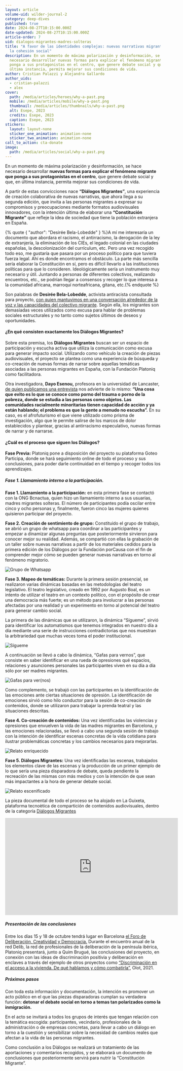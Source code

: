 ```yaml
---
layout: article
volume-uid: wilder-journal-2
category: deep-dives
published: true
date: 2024-08-27T10:15:00.000Z
date-updated: 2024-08-27T10:15:00.000Z
article-order: 7
uid: dialogos-migrantes-madres-solteras
title: "A favor de las identidades complejas: nuevas narrativas migrantes para
  la cohesión social"
description: En un momento de máxima polarización y desinformación, se hace
  necesario desarrollar nuevas formas para explicar el fenómeno migrante que
  ponga a sus protagonistas en el centro, que genere debate social y que, en
  última instancia, permita mejorar sus condiciones de vida.
author: Cristian Palazzi y Alejandra Gallardo
author_uids:
  - cristian-palazzi
  - alex
cover:
  path: /media/articles/heroes/why-a-past.png
  mobile: /media/articles/mobile/why-a-past.png
  thumbnail: /media/articles/thumbnails/why-a-past.png
  alt: Esepe, 2023
  credits: Esepe, 2023
  caption: Esepe, 2023
stickers:
  layout: layout-none
  sticker_one_animation: animation-none
  sticker_two_animation: animation-none
call_to_action: cta-donate
image:
  path: /media/articles/social/why-a-past.png
---
```

En un momento de máxima polarización y desinformación, se hace necesario desarrollar **nuevas formas para explicar el fenómeno migrante que ponga a sus protagonistas en el centro**, que genere debate social y que, en última instancia, permita mejorar sus condiciones de vida.

A partir de estas convicciones nace **“Diálogos Migrantes”**, una experiencia de creación colaborativa de nuevas narrativas, que ahora llega a su segunda edición, que invita a las personas migrantes a expresar su compromisos y preocupaciones mediante formatos audiovisuales innovadores, con la intención última de elaborar una **“Constitución Migrante”** que refleje la idea de sociedad que tiene la población extranjera en España.

{% quote { "author": "Desirée Bela-Lobedde" } %}A mí me interesaría un documento que abordara el racismo, el antirracismo, la derogación de la ley de extranjería, la eliminación de los CIEs, el legado colonial en las ciudades españolas, la descolonización del currículum, etc. Pero una vez recogido todo eso, me gustaría que pasara por un proceso político para que tuviera fuerza legal. Ahí es donde encontramos el obstáculo. La parte más sencilla sería elaborar la Constitución en sí, pero es difícil llevarlo a las instituciones políticas para que lo consideren. Ideológicamente sería un instrumento muy necesario y útil. Juntando a personas de diferentes colectivos, realizando encuentros, etc., se podrían llegar a consensos y recoger lo que interesa a la comunidad africana, marroquí norteafricana, gitana, etc.{% endquote %}

Son palabras de **Desirée Bela-Lobedde**, activista antiracista consultada para proyecto, [con quien mantuvimos en una conversación alrededor de la voz y las capacidades del colectivo migrante](https://www.instagram.com/p/C9eXb7AKaKO/). Según ella, los migrantes son demasiadas veces utilizados como excusa para hablar de problemas sociales estructurales y no tanto como sujetos últimos de deseos y oportunidades. 

#### ¿En qué consisten exactamente los Diálogos Migrantes?

Sobre esta premisa, los **Diálogos Migrantes** buscan ser un espacio de participación y escucha activa que utiliza la comunicación como excusa para generar impacto social. Utilizando como vehículo la creación de piezas audiovisuales, el proyecto se plantea como una experiencia de búsqueda y co-creación de nuevas formas de narrar sobre aquellas temáticas asociadas a las personas migrantes en España, con la Fundación Platoniq como facilitadora. 

Otra investigadora, **Dayo Esenou,** profesora en la universidad de Lancaster, [de quien publicamos una entrevista](https://journal.platoniq.net/es/wilder-journal-2/interviews/justice-afrofuturism-participatory-research/) nos advierte de lo mismo: **“Una cosa que evito es lo que se conoce como porno del trauma o porno de la pobreza, donde se estudia a las personas como objetos. Las comunidades racialmente minoritarias tienen capacidad de acción y ya están hablando; el problema es que la gente a menudo no escucha”.** En su caso, es el afrofuturismo el que viene utilizado como prisma de investigación, algo que le permite salirse de los marcos de dolor establecidos y plantear, gracias al antirracismo especulativo, nuevas formas de narrar y de narrarse.

#### ¿Cuál es el proceso que siguen los Diálogos?

**Fase Previa:** Platoniq pone a disposición del proyecto su plataforma Goteo Participa, donde se hará seguimiento online de todo el proceso y sus conclusiones, para poder darle continuidad en el tiempo y recoger todos los aprendizajes.

##### Fase 1. Llamamiento interno a la participación.

**Fase 1. Llamamiento a la participación:** en esta primera fase se contactó con la ONG Bcnactua, quien hizo un llamamiento interno a sus usuarias, madres migrantes solteras. El número de participantes podía oscilar entre cinco y ocho personas y, finalmente, fueron cinco las mujeres quienes quisieron participar del proyecto.

**Fase 2. Creación de sentimiento de grupo:** Constituido el grupo de trabajo, se abrió un grupo de whatsapp para coordinar a las participantes y empezar a dinamizar algunas preguntas que posteriormente sirvieron para conocer mejor su realidad. Además, se compartió con ellas la grabación de un taller sobre nuevas narrativas a partir de los materiales cedidos para la primera edición de los Diálogos por la Fundación porCausa con el fin de comprender mejor cómo se pueden generar nuevas narrativas en torno al fenómeno migratorio.

![Grupo de Whatsapp](/media/grupo-madres-migrantes.png "Grupo de Whatsapp")

**Fase 3. Mapeo de temáticas:** Durante la primera sesión presencial, se realizaron varias dinámicas basadas en las metodologías del teatro legislativo. El teatro legislativo, creado en 1992 por Augusto Boal, es un intento de utilizar el teatro en un contexto político, con el propósito de crear una democracia más fuerte; es un método para involucrar a las personas afectadas por una realidad y un experimento en torno al potencial del teatro para generar cambio social.

La primera de las dinámicas que se utilizaron, la dinámica “Sígueme”, sirvió para identificar los automatismos que tenemos integrados en nuestro día a día mediante una serie de instrucciones contradictorias que nos muestran la arbitrariedad que muchas veces toma el poder institucional.

![Sígueme](/media/unnamed2.jpg "Sígueme")

A continuación se llevó a cabo la dinámica, “Gafas para vernos”, que consiste en saber identificar en una rueda de opresiones qué espacios, relaciones y asunciones personales las participantes viven en su día a día sólo por ser madres migrantes.

![Gafas para ver(nos)](/media/unnamed3.jpg "Gafas para ver(nos)")

Como complemento, se trabajó con las participantes en la identificación de las emociones ante ciertas situaciones de opresión. La identificación de emociones sirvió como hilo conductor para la sesión de co-creación de contenidos, donde se utilizaron para trabajar la prenda teatral y las situaciones descritas.

**Fase 4. Co-creación de contenidos:** Una vez identificadas las violencias y opresiones que envuelven la vida de las madres migrantes en Barcelona, ​​y las emociones relacionadas, se llevó a cabo una segunda sesión de trabajo con la intención de identificar escenas concretas de la vida cotidiana para ilustrar problemáticas concretas y los cambios necesarios para mejorarlas.

![Relato enriquecido](/media/p1076702.jpg "Relato enriquecido")

**Fase 5. Diálogos Migrantes:** Una vez identificadas las escenas, trabajados los elementos clave de las escenas y la producción de un primer ejemplo de lo que sería una pieza disparadora de debate, queda pendiente la recreación de las mismas con más medios y con la intención de que sean más impactantes a la hora de generar debate social.

![Relato escenificado](/media/p1076729.jpg "Relato escenificado")

La pieza documental de todo el proceso se ha alojado en La Guixeta, plataforma tecnoètica de compartición de contenidos audiovisuales, dentro de la categoría [Diálogos Migrantes](https://peertube.laguixeta.cat/w/d7x4g4CNhaUEyDWV6zZCrp)

<iframe title="Diàlegs Migrants: Racisme Immobiliari (Cas d'estudi)" width="560" height="315" src="https://peertube.laguixeta.cat/videos/embed/621743fe-a352-40bd-8a7a-0d57e352dc29" frameborder="0" allowfullscreen="" sandbox="allow-same-origin allow-scripts allow-popups"></iframe>

##### Presentación de las conclusiones

Entre los días 15 y 18 de octubre tendrá lugar en Barcelona [el Foro de Deliberación, Creatividad y Democracia.](https://openspaces.platoniq.net/conferences/FDCD) Durante el encuentro anual de la red Delib, la red de profesionales de la deliberación de la península ibérica, Platoniq presentará, junto a Quim Brugué, las conclusiones del proyecto, en conexión con las ideas de discriminación positivia y deliberación en enclaves a través del ejemplo de otros proyectos como [“Discriminación en el acceso a la vivienda. De qué hablamos y cómo combatirla”](https://seu-e.cat/documents/674390/8280911/DRET+NO+DISCRIMINACI%C3%93.pdf/96bdbff9-788b-4d26-82e5-54cf8678f3c5), Olot, 2021.

##### Próximos pasos

Con toda esta información y documentación, la intención es promover un acto público en el que las piezas disparadoras cumplan su verdadera función: **detonar el debate social en torno a temas tan polarizados como la inmigración.**

En el acto se invitará a todos los grupos de interés que tengan relación con la temática escogida: participantes, vecindario, profesionales de la administración o de empresas concretas, para llevar a cabo un diálogo en torno a la cuestión y sensibilizar sobre la necesidad de cambios reales que afectan a la vida de las personas migrantes.

Como conclusión a los Diálogos se realizará un tratamiento de las aportaciones y comentarios recogidos, y se elaborará un documento de conclusiones que posteriormente servirá para nutrir la “Constitución Migrante”.
